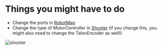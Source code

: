 # Things you might have to do

- Change the ports in [RobotMap](RobotMap.java)
- Change the type of MotorController in [Shooter](Shooter.java) (if you change this, you might also need to change the
  TalonEncoder as well!)

![shooter](https://imgur.com/jiUioQ4.png)
